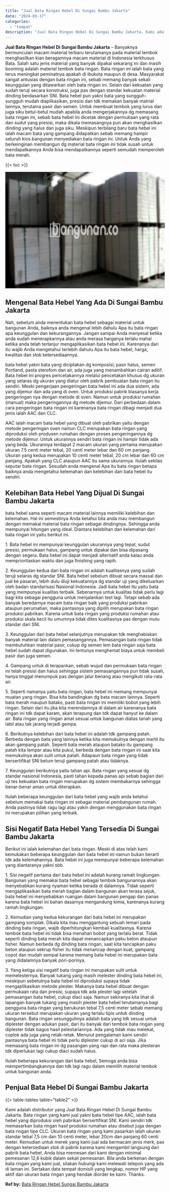 ```yaml
---
title: "Jual Bata Ringan Hebel Di Sungai Bambu Jakarta"
date: "2024-03-17"
categories: 
  - "tempat"
description: "Jual Bata Ringan Hebel Di Sungai Bambu Jakarta. Kami adalah distributor yang Jual Bata Ringan Hebel Di Sungai Bambu Jakarta. Bata ringan yang kami jual yakni..."
---
```


**Jual Bata Ringan Hebel Di Sungai Bambu Jakarta** – Banyaknya bermunculan macam material terbaru terutamanya pada material tembok menghasilkan kian beragamnya macam material di Indonesia terkhusus Bata. Salah satu jenis material yang banyak dipakai sekarang ini dan masih booming adalah material tembok bata ringan. Bata ringan ini ialah bata yang terus meningkat peminatnya apakah di ibukota maupun di desa. Masyarakat sangat antusias dengan bata ringan ini, sebab memang banyak sekali keunggulan yang ditawarkan oleh bata ringan ini. Selain dari kekuatan yang sudah teruji secara konstruksi, juga pas dengan standar kekuatan material dinding berdasarkan SNI. Bata hebel pun yakni bata yang sungguh-sungguh mudah diaplikasikan, presisi dan tdk memakan banyak matrial lainnya, terutama pasir dan semen. Untuk membuat tembok yang lurus dan juga siku betul-betul mudah apabila anda mengerjakannya dg memasang bata ringan ini, sebab bata hebel ini dicetak dengan permukaan yang rata dan sudut yang presisi, maka dikala memasangnya pun akan menghasilkan dinding yang halus dan juga siku. Meskipun terbilang baru bata hebel ini ialah macam bata yang gampang didapatkan sebab memang hampir seluruh kios bangunan menyediakan bata ringan ini. Untuk Anda yang berkeinginan membangun dg material bata ringan ini tidak susah untuk mendapatkannya Anda bisa mendapatkannya seperti semudah memperoleh bata merah.

{{< toc >}}

![Jual Bata Ringan Hebel Di Sungai Bambu Jakarta](/images/jual-hebel-murah-38.png)

## Mengenal Bata Hebel Yang Ada Di Sungai Bambu Jakarta

Nah, sebelum anda menentukan bata hebel sebagai material untuk bangunan Anda, baiknya anda mengenal lebih dahulu Apa itu bata ringan apa keunggulan dan kekurangannya. Jangan sampai Anda menyesal ketika anda sudah menerapkannya atau anda merasa harganya terlalu mahal ketika anda telah terlanjur mengaplikasikan bata hebel ini. Karenanya dari itu wajib Anda mengetahui terlebih dahulu Apa itu bata hebel, harga, kwalitas dan stok ketersediaannya.

bata hebel yakni bata yang diciptakan dg komposisi; pasir halus, semen Portland, pasta sterofom dan air, ada juga yang menambahkan cairan aditif. Bata hebel ini progres pencetakannya melalui pencetakan khusus dg ukuran yang selaras dg ukuran yang diatur oleh pabrik pembuatan bata ringan itu sendiri. Meski pengerjaan pengeringan bata hebel ini ada dua sistem, ada yang dijemur dan ada yang di oven. Untuk produksi pabrik biasanya kerja pengeringan nya dengan metode di oven. Namun untuk produksi rumahan (manual) maka pengeringannya dg metode dijemur. Dari perbedaan dalam cara pengeringan bata ringan ini karenanya bata ringan dibagi menjadi dua jenis ialah AAC dan CLC.

AAC ialah macam bata hebel yang dibuat oleh pabrikan yaitu dengan metode pengeringan oven namun CLC merupakan bata ringan yang diproduksi oleh produsen rumahan dengan proses pengeringannya dg metode dijemur. Untuk ukurannya sendiri bata ringan ini hampir tidak ada yang beda. Ukurannya terdapat 2 macam ukuran yang pertama merupakan ukuran 7.5 centi meter tebal, 20 centi meter lebar dan 60 cm panjang. Ukuran yang kedua merupakan 10 centi meter tebal, 20 cm lebar dan 60 cm panjang. Apakah yang CLC ataupun AAC itu sama ukurannya. Itulah sekilas seputar bata ringan. Sesudah anda mengenal Apa itu bata ringan betapa baiknya anda mengetahui kelemahan dan kelebihan dari bata hebel itu sendiri.

## Kelebihan Bata Hebel Yang Dijual Di Sungai Bambu Jakarta

bata hebel sama seperti macam material lainnya memiliki kelebihan dan kelemahan. Hal ini semestinya Anda ketahui bila anda mau membangun dengan memakai material bata ringan sebagai dindingnya. Sehingga anda mempunyai hitungan yang ideal. Diantara kelebihan dan kelemahan dari bata ringan ini yaitu berikut ini.

1\. Bata hebel ini mempunyai keunggulan ukurannya yang tepat, sudut presisi, permukaan halus, gampang untuk dipakai dan bisa dipasang dengan segera. Bata hebel ini dapat menjadi alternatif anda kalau anda memprioritaskan waktu dan juga finishing yang rapih.

2\. Keunggulan kedua dari bata ringan ini adalah kualitasnya yang sudah teruji selaras dg standar SNI. Bata hebel sebelum dibuat secara massal dan jual ke pasaran, lebih dulu diuji kekuatannya dg standar uji yang dikeluarkan oleh badan standarisasi Nasional Indonesia. Jadi bata hebel itu yaitu bata yang mempunyai kualitas terbaik. Sebenarnya untuk kualitas tidak perlu lagi bagi kita sebagai pengguna untuk menjalankan test lagi. Tetapi sebab ada banyak beredarnya macam bata ringan baik yang produksi pabrikan ataupun perumahan, maka pantasnya yang dipilih merupakan bata ringan produksi pabrikan. Karena untuk bata ringan yang produksi rumahan atau produksi skala kecil itu umumnya tidak dites kualitasnya pas dengan mutu standar dari SNI.

3\. Keunggulan dari bata hebel selanjutnya merupakan tdk menghabiskan banyak material lain dalam pemasangannya. Pemasangan bata ringan tidak membutuhkan material pasir, cukup dg semen lem bata ringan saja bata hebel sudah dapat digunakan. Ini tentunya menghemat biaya untuk membeli pasir dan juga semen.

4\. Gampang untuk di terapankan, sebab wujud dan permukaan bata ringan ini telah presisi dan halus sehingga sistem pemasangannya pun tidak susah, hanya tinggal menumpuk pas dengan jalur benang atau mengikuti rata-rata air.

5\. Seperti namanya yaitu bata ringan, bata hebel ini memang mempunyai muatan yang ringan. Bisa kita bandingkan dg bata macam lainnya. Seperti bata merah maupun batako, pasti bata ringan ini memiliki bobot yang lebih ringan. Selain dari itu jika kita merendamnya di dalam air karenanya bata ringan ini tdk dapat karam, akan terapung dan tdk dapat hanyut ke dalam air. Bata ringan yang ringan amat sesuai untuk bangunan diatas tanah yang labil atau tak jarang terjadi gempa.

6\. Berikutnya kelebihan dari bata hebel ini adalah tdk gampang patah. Berbeda dengan bata yang lainnya ketika kita memukulnya dengan martil itu akan gampang patah. Seperti bata merah ataupun batako itu gampang patah kita lempar atau kita pukul, berbeda dengan bata ringan ini saat kita memukulnya akan sulit untuk patah. Adapaun bata ringan yang tidak bersertifikat SNI belum teruji gampang patah atau tidaknya.

7\. Keunggulan berikutnya yaitu tahan api. Bata ringan yang sesuai dg standar nasional Indonesia, pasti tahan kepada panas api sebab bagian dari uji tes kekuatan bata ringan merupakan dg sistem membakarnya sehingga benar-benar aman untuk diterapkan.

Itulah beberapa keunggulan dari bata hebel yang wajib anda ketahui sebelum memakai bata ringan ini sebagai material pembangunan rumah. Anda pastinya tidak ragu lagi atau yakin dengan menggunakan bata ringan ini merupakan pilihan yang terbaik.

## Sisi Negatif Bata Hebel Yang Tersedia Di Sungai Bambu Jakarta

Berikut ini ialah kelemahan dari bata ringan. Meski di atas telah kami kemukakan beberapa keunggulan dari bata hebel ini namun bukan berarti tdk ada kelemahannya. Bata hebel ini juga mempunyai beberapa kelemahan yang diantaranya yakni sbb.

1\. Sisi negatif pertama dari bata hebel ini adalah kurang ramah lingkungan. Bangunan yang memakai bata hebel sebagai tembok bangunannya akan menyebabkan kurang nyaman ketika berada di dalamnya. Tidak seperti mengaplikasikan bata merah bagian dalam bangunan akan terasa sejuk, bata hebel ini menyebabkan ruangan dalam bangunan pengap dan panas karena bata hebel ini bahan dasarnya mengandung kimia, karenanya kurang ramah lingkungan.

2\. Kemudian yang kedua kekurangan dari bata hebel ini merupakan gampang somplak. Dikala kita mau menggantung sebuah lemari pada dinding bata ringan, wajib diperhitungkan kembali kualitasnya. Karena tembok bata hebel ini tidak bisa menahan bobot yang terlalu berat. Tidak seperti dinding bata merah kita dapat menancapkan paku beton ataupun fisher. Namun berbeda dg dinding bata ringan, saat kita tancapkan paku beton ataupun sekrup fisher itu tidak menancap dengan kuat, gampang copot dan mudah sempal karena memang bata hebel ini merupakan bata yang didalamnya banyak pori-porinya.

3\. Yang ketiga sisi negatif bata ringan ini merupakan sulit untuk memelesternya. Banyak tukang yang masih melester dinding bata hebel ini, meskipun sebetulnya bata hebel ini diproduksi supaya tidak mengaplikasikan metode plester. Makanya bata hebel dibuat dengan permukaan rata dan presisi, supaya tdk ada plester lagi setelah pemasangan bata hebel, cukup diaci saja. Namun sekiranya kita lihat di lapangan banyak tukang yang masih plester bata hebel terutamanya bagi pengguna bata ringan yang berukuran tebal 7,5 centi meter sebab memang ukuran tersebut merupakan ukuran yang terlalu tipis untuk dinding bangunan. Bata ringan sesungguhnya adalah bata yang tdk sesuai untuk diplester dengan adukan pasir, dari itu banyak dari tembok bata ringan yang diplester tidak bagus hasil pelestariannya. Ada yang tidak mau melekat, coplok ada juga yang retak-retak. Menurut pengalaman kami sendiri pantasnya bata hebel ini tidak perlu diplester cukup di aci saja. Jika memasang bata ringan ini dg pasangan yang rapi dan rata maka plesteran tdk diperlukan lagi cukup diaci sudah halus.

Itulah beberapa kekurangan dari bata hebel, Semoga anda bisa mempertimbangkannya dan tdk lagi ragu dalam memilih material tembok untuk bangunan anda.

## Penjual Bata Hebel Di Sungai Bambu Jakarta

{{< table-tables table="table2" >}}

Kami adalah distributor yang Jual Bata Ringan Hebel Di Sungai Bambu Jakarta. Bata ringan yang kami jual yakni bata hebel tipe AAC, ialah bata hebel yang diproduksi oleh pabrikan bersertifikat SNI. Kami sendiri tdk memasarkan bata ringan hasil produksi rumahan atau disebut juga dengan bata ringan tipe CLC. Ukuran bata ringan yang kami pasarkan ialah ukuran standar tebal 7,5 cm dan 10 centi meter, lebar 20cm dan panjang 60 centi meter. Kemudian untuk merek yang kami jual ada bermacam jenis merk, pas dengan ketersediaan stok di pabrik karena kami mengambil langsung dari pabrik bata hebel. Anda bisa memesan dari kami dengan minimal pemesanan 12,6 kubik dalam sekali pemesanan. Bila anda berkenan dengan bata ringan yang kami jual, silakan hubungi kami melewati telepon yang ada di laman ini. Sertakan data tempat domisili yang lengkap, nomor HP yang aktif dan ukuran bata ringan yang hendak diorder ke kami. Thanks.

**Ref by:** [Bata Ringan Hebel Sungai Bambu Jakarta](https://id.wikipedia.org/wiki/Bata)
